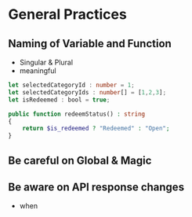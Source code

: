 # General Practices

## Naming of Variable and Function

- Singular & Plural
- meaningful

```ts
let selectedCategoryId : number = 1;
let selectedCategoryIds : number[] = [1,2,3];
let isRedeemed : bool = true;
```

```php
public function redeemStatus() : string
{
	return $is_redeemed ? "Redeemed" : "Open";
}
```

## Be careful on Global & Magic

## Be aware on API response changes
- when 
